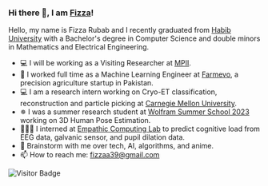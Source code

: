 ### Hi there 👋, I am [Fizza](https://fizza-rubab.github.io/)!

Hello, my name is Fizza Rubab and I recently graduated from [Habib University](https://habib.edu.pk/) with a Bachelor's degree in Computer Science and double minors in Mathematics and Electrical Engineering.
- 💻 I will be working as a Visiting Researcher at [MPII](mpi-inf.mpg.de).
- 🌿 I worked full time as a Machine Learning Engineer at [Farmevo](https://farmevo.ai/), a precision agriculture startup in Pakistan.
- 💻 I am a research intern working on Cryo-ET classification, reconstruction and particle picking at [Carnegie Mellon University](https://www.cmu.edu/).
- ✵ I was a summer research student at [Wolfram Summer School 2023](https://education.wolfram.com/summer-school) working on 3D Human Pose Estimation.
- 👩🏻‍💻 I interned at [Empathic Computing Lab](http://empathiccomputing.org/) to predict cognitive load from EEG data, galvanic sensor, and pupil dilation data.
- 💬 Brainstorm with me over tech, AI, algorithms, and anime.
- 📫 How to reach me: fizzaa39@gmail.com
  
![Visitor Badge](https://visitor-badge.laobi.icu/badge?page_id=Fizza-Rubab.Fizza-Rubab)
